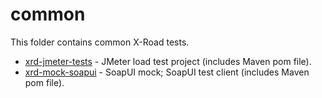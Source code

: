# common

This folder contains common X-Road tests.

- [xrd-jmeter-tests](xrd-jmeter-tests) - JMeter load test project (includes Maven pom file).
- [xrd-mock-soapui](xrd-mock-soapui) - SoapUI mock; SoapUI test client (includes Maven pom file).
